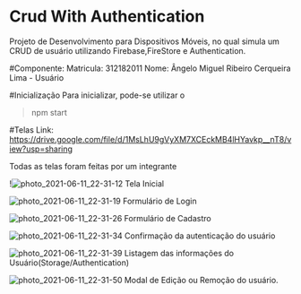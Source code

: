 # Crud With Authentication
Projeto de Desenvolvimento para Dispositivos Móveis, no qual simula um CRUD  de usuário utilizando Firebase,FireStore e Authentication.

#Componente:
Matricula: 312182011
Nome: Ângelo Miguel Ribeiro Cerqueira Lima - Usuário

#Inicialização
Para inicializar, pode-se utilizar o <blockquote> npm start </blockquote>

#Telas
Link: https://drive.google.com/file/d/1MsLhU9gVyXM7XCEckMB4lHYavkp__nT8/view?usp=sharing

Todas as telas foram feitas por um integrante

!![photo_2021-06-11_22-31-12](https://user-images.githubusercontent.com/48892449/121761261-2b7fc180-cb05-11eb-9f3a-6af37453871b.jpg)
Tela Inicial

![photo_2021-06-11_22-31-19](https://user-images.githubusercontent.com/48892449/121761266-3175a280-cb05-11eb-81ea-9d80f51b4bc9.jpg)
Formulário de Login

![photo_2021-06-11_22-31-26](https://user-images.githubusercontent.com/48892449/121761271-376b8380-cb05-11eb-94a5-5d91a4f6cd65.jpg)
Formulário de Cadastro

![photo_2021-06-11_22-31-34](https://user-images.githubusercontent.com/48892449/121761287-44887280-cb05-11eb-82fa-4813e7138160.jpg)
Confirmação da autenticação do usuário

![photo_2021-06-11_22-31-39](https://user-images.githubusercontent.com/48892449/121761301-51a56180-cb05-11eb-9484-8d76cd1d7fc6.jpg)
Listagem das informações do Usuário(Storage/Authentication)

![photo_2021-06-11_22-31-50](https://user-images.githubusercontent.com/48892449/121761318-6681f500-cb05-11eb-9b1c-5b159a53d768.jpg)
Modal de Edição ou Remoção do usuário.
